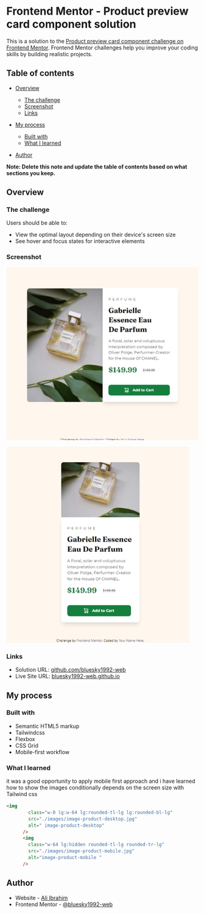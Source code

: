 # Frontend Mentor - Product preview card component solution

This is a solution to the [Product preview card component challenge on Frontend Mentor](https://www.frontendmentor.io/challenges/product-preview-card-component-GO7UmttRfa). Frontend Mentor challenges help you improve your coding skills by building realistic projects. 

## Table of contents

- [Overview](#overview)
  - [The challenge](#the-challenge)
  - [Screenshot](#screenshot)
  - [Links](#links)
- [My process](#my-process)
  - [Built with](#built-with)
  - [What I learned](#what-i-learned)
  
  
- [Author](#author)


**Note: Delete this note and update the table of contents based on what sections you keep.**

## Overview

### The challenge

Users should be able to:

- View the optimal layout depending on their device's screen size
- See hover and focus states for interactive elements

### Screenshot
![desktop view](images/s-s-desktop.jpeg)

![mobile view](images/s-s-mobile.jpeg)


### Links

- Solution URL: [github.com/bluesky1992-web](https://github.com/bluesky1992-web/product-preview-card-component-main)
- Live Site URL: [bluesky1992-web.github.io](https://bluesky1992-web.github.io/product-preview-card-component-main/)

## My process

### Built with

- Semantic HTML5 markup
- Tailwindcss
- Flexbox
- CSS Grid
- Mobile-first workflow


### What I learned

it was a good opportunity to apply mobile first approach and i have learned how to show the images conditionally depends on the screen size with Tailwind css

```html
<img   
        class="w-0 lg:w-64 lg:rounded-tl-lg lg:rounded-bl-lg"
        src="./images/image-product-desktop.jpg"
        alt=" image-product-desktop"
      />
      <img
        class="w-64 lg:hidden rounded-tl-lg rounded-tr-lg"
        src="./images/image-product-mobile.jpg"
        alt="image-product-mobile "
      />
```






## Author

- Website - [Ali Ibrahim](https://bluesky1992-web.github.io/my-react-portfolio/#/)
- Frontend Mentor - [@bluesky1992-web](https://www.frontendmentor.io/profile/bluesky1992-web)



